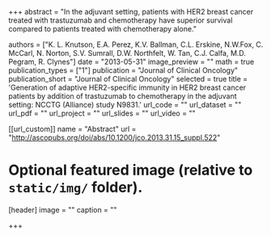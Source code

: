 +++
abstract = "In the adjuvant setting, patients with HER2 breast cancer treated with trastuzumab and chemotherapy have superior survival compared to patients treated with chemotherapy alone."

authors = ["K. L. Knutson, E.A. Perez, K.V. Ballman, C.L. Erskine, N.W.Fox, C. McCarl, N. Norton, S.V. Sumrall, D.W. Northfelt, W. Tan, C.J. Calfa, M.D. Pegram, R. Clynes"]
date = "2013-05-31"
image_preview = ""
math = true
publication_types = ["1"]
publication = "Journal of Clinical Oncology"
publication_short = "Journal of Clinical Oncology"
selected = true
title = 'Generation of adaptive HER2-specific immunity in HER2 breast cancer patients by addition of trastuzumab to chemotherapy in the adjuvant setting: NCCTG (Alliance) study N9831.'
url_code = ""
url_dataset = ""
url_pdf = ""
url_project = ""
url_slides = ""
url_video = ""

[[url_custom]]
name = "Abstract"
url = "http://ascopubs.org/doi/abs/10.1200/jco.2013.31.15_suppl.522"




# Optional featured image (relative to `static/img/` folder).
[header]
image = ""
caption = ""

+++

